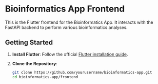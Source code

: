 # Bioinformatics App Frontend

This is the Flutter frontend for the Bioinformatics App. It interacts with the FastAPI backend to perform various bioinformatics analyses.

## Getting Started

1. **Install Flutter**: Follow the official [Flutter installation guide](https://flutter.dev/docs/get-started/install).

2. **Clone the Repository**:

   ```bash
   git clone https://github.com/yourusername/bioinformatics-app.git
   cd bioinformatics-app/frontend

